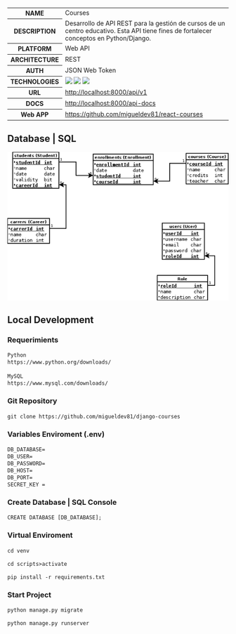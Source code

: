     
   <table id="vertical-1">
        <caption></caption>
        <tr>
            <th>NAME</th>
            <td>Courses</td>
        </tr>
        <tr>
            <th>DESCRIPTION</th>
            <td>Desarrollo de API REST para la gestión de cursos de un centro educativo. Esta API tiene fines de fortalecer conceptos en Python/Django. </td>
        </tr>
        <tr>
            <th>PLATFORM</th>
            <td>Web API</td>
        </tr>
        <tr>
            <th>ARCHITECTURE</th>
            <td>REST</td>
        </tr>
        <tr>
            <th>AUTH</th>
            <td>JSON Web Token</td>
        </tr>
        <tr>
            <th>TECHNOLOGIES</th>
            <td><img src="https://img.icons8.com/color/48/000000/python--v1.png"/> <img src="https://img.icons8.com/color/48/000000/django.png"/> <img src="https://img.icons8.com/fluency/48/000000/my-sql.png"/></td>
        </tr>
        <tr>
            <th>URL</th>
            <td><a href="http://localhost:8000/api/v1" target="_blank">http://localhost:8000/api/v1</a>
            </td>
        </tr>
        <tr>
            <th>DOCS</th>
            <td><a
                    href="http://localhost:8000/api-docs">http://localhost:8000/api-docs</a>
            </td>
        </tr>
         <tr>
            <th>Web APP</th>
            <td><a
                    href="https://github.com/migueldev81/react-courses">https://github.com/migueldev81/react-courses</a></td>
        </tr>
   </table>

## Database | SQL
 ![database](./resources/db-design.png)
## Local Development
### Requerimients
```
Python
https://www.python.org/downloads/

MySQL
https://www.mysql.com/downloads/
```
### Git Repository
```
git clone https://github.com/migueldev81/django-courses
```
### Variables Enviroment (.env)
````
DB_DATABASE=
DB_USER=
DB_PASSWORD=
DB_HOST=
DB_PORT=
SECRET_KEY = 
````
### Create Database | SQL Console
````
CREATE DATABASE [DB_DATABASE];
````
### Virtual Enviroment
```
cd venv 
```
```
cd scripts>activate
```
```
pip install -r requirements.txt
```

### Start Project
```
python manage.py migrate
```
```
python manage.py runserver
```
